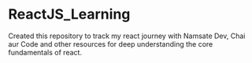 # ReactJS_Learning
Created this repository to track my react journey with  Namsate Dev, Chai aur Code and other resources for deep understanding the core fundamentals of react.
